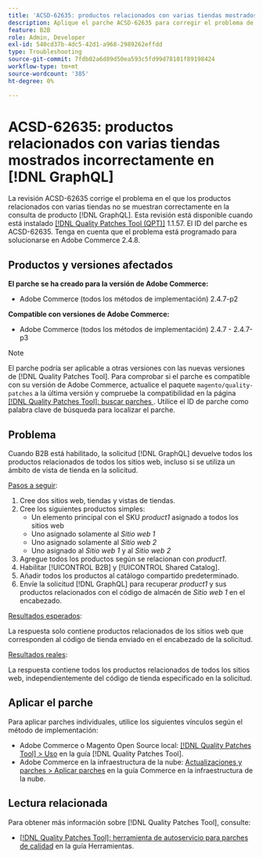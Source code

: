 ```yaml
---
title: 'ACSD-62635: productos relacionados con varias tiendas mostrados incorrectamente en  [!DNL GraphQL]'
description: Aplique el parche ACSD-62635 para corregir el problema de Adobe Commerce en el que los productos relacionados con varias tiendas no se muestran correctamente en la consulta de producto  [!DNL GraphQL] s.
feature: B2B
role: Admin, Developer
exl-id: 540cd37b-4dc5-42d1-a968-2989262effdd
type: Troubleshooting
source-git-commit: 7fdb02a6d89d50ea593c5fd99d78101f89198424
workflow-type: tm+mt
source-wordcount: '385'
ht-degree: 0%

---
```


# ACSD-62635: productos relacionados con varias tiendas mostrados incorrectamente en [!DNL GraphQL]

La revisión ACSD-62635 corrige el problema en el que los productos relacionados con varias tiendas no se muestran correctamente en la consulta de producto [!DNL GraphQL]. Esta revisión está disponible cuando está instalado [[!DNL Quality Patches Tool (QPT)]](https://experienceleague.adobe.com/docs/commerce-operations/tools/quality-patches-tool/usage.html?lang=es) 1.1.57. El ID del parche es ACSD-62635. Tenga en cuenta que el problema está programado para solucionarse en Adobe Commerce 2.4.8.

## Productos y versiones afectados

**El parche se ha creado para la versión de Adobe Commerce:**

* Adobe Commerce (todos los métodos de implementación) 2.4.7-p2

**Compatible con versiones de Adobe Commerce:**

* Adobe Commerce (todos los métodos de implementación) 2.4.7 - 2.4.7-p3

>[!NOTE]
>
>El parche podría ser aplicable a otras versiones con las nuevas versiones de [!DNL Quality Patches Tool]. Para comprobar si el parche es compatible con su versión de Adobe Commerce, actualice el paquete `magento/quality-patches` a la última versión y compruebe la compatibilidad en la página [[!DNL Quality Patches Tool]: buscar parches ](https://experienceleague.adobe.com/tools/commerce-quality-patches/index.html?lang=es). Utilice el ID de parche como palabra clave de búsqueda para localizar el parche.

## Problema

Cuando B2B está habilitado, la solicitud [!DNL GraphQL] devuelve todos los productos relacionados de todos los sitios web, incluso si se utiliza un ámbito de vista de tienda en la solicitud.

<u>Pasos a seguir</u>:

1. Cree dos sitios web, tiendas y vistas de tiendas.
1. Cree los siguientes productos simples:
   * Un elemento principal con el SKU *product1* asignado a todos los sitios web
   * Uno asignado solamente al *Sitio web 1*
   * Uno asignado solamente al *Sitio web 2*
   * Uno asignado al *Sitio web 1* y al *Sitio web 2*
1. Agregue todos los productos según se relacionan con *product1*.
1. Habilitar [!UICONTROL B2B] y [!UICONTROL Shared Catalog].
1. Añadir todos los productos al catálogo compartido predeterminado.
1. Envíe la solicitud [!DNL GraphQL] para recuperar *product1* y sus productos relacionados con el código de almacén de *Sitio web 1* en el encabezado.

<u>Resultados esperados</u>:

La respuesta solo contiene productos relacionados de los sitios web que corresponden al código de tienda enviado en el encabezado de la solicitud.

<u>Resultados reales</u>:

La respuesta contiene todos los productos relacionados de todos los sitios web, independientemente del código de tienda especificado en la solicitud.

## Aplicar el parche

Para aplicar parches individuales, utilice los siguientes vínculos según el método de implementación:

* Adobe Commerce o Magento Open Source local: [[!DNL Quality Patches Tool] > Uso](/help/tools/quality-patches-tool/usage.md) en la guía [!DNL Quality Patches Tool].
* Adobe Commerce en la infraestructura de la nube: [Actualizaciones y parches > Aplicar parches](https://experienceleague.adobe.com/docs/commerce-cloud-service/user-guide/develop/upgrade/apply-patches.html?lang=es) en la guía Commerce en la infraestructura de la nube.

## Lectura relacionada

Para obtener más información sobre [!DNL Quality Patches Tool], consulte:

* [[!DNL Quality Patches Tool]: herramienta de autoservicio para parches de calidad](/help/tools/quality-patches-tool/quality-patches-tool-to-self-serve-quality-patches.md) en la guía Herramientas.
